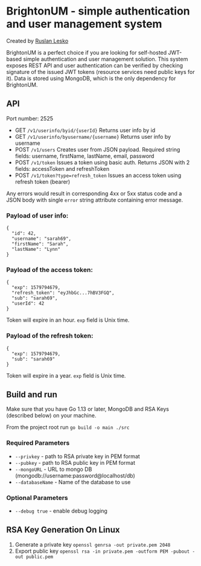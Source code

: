 # BrightonUM - simple authentication and user management system
Created by [Ruslan Lesko](https://leskor.com)

BrightonUM is a perfect choice if you are looking for self-hosted JWT-based simple authentication and user management solution. This system exposes REST API and user authentication can be verified by checking signature of the issued JWT tokens (resource services need public keys for it). Data is stored using MongoDB, which is the only dependency for BrightonUM.

## API
Port number: 2525

* GET `/v1/userinfo/byid/{userId}` Returns user info by id
* GET `/v1/userinfo/byusername/{username}` Returns user info by username
* POST `/v1/users` Creates user from JSON payload. Required string fields: username, firstName, lastName, email, password
* POST `/v1/token` Issues a token using basic auth. Returns JSON with 2 fields: accessToken and refreshToken
* POST `/v1/token?type=refresh_token` Issues an access token using refresh token (bearer)

Any errors would result in corresponding 4xx or 5xx status code and a JSON body with single `error` string attribute containing error message.

### Payload of user info:
```
{
  "id": 42,
  "username": "sarah69",
  "firstName": "Sarah",
  "lastName": "Lynn"
}
```

### Payload of the access token:
```
{
  "exp": 1579794679,
  "refresh_token": "eyJhbGc...7hBV3FGQ",
  "sub": "sarah69",
  "userId": 42
}
```
Token will expire in an hour. `exp` field is Unix time.
### Payload of the refresh token:
```
{
  "exp": 1579794679,
  "sub": "sarah69"
}
```
Token will expire in a year. `exp` field is Unix time.

## Build and run

Make sure that you have Go 1.13 or later, MongoDB and RSA Keys (described below) on your machine.

From the project root run
`go build -o main ./src`

### Required Parameters

* `--privkey` - path to RSA private key in PEM format
* `--pubkey` - path to RSA public key in PEM format
* `--mongoURL` - URL to mongo DB (mongodb://username:password@localhost/db)
* `--databaseName` - Name of the database to use

### Optional Parameters
* `--debug true` - enable debug logging

## RSA Key Generation On Linux

1. Generate a private key `openssl genrsa -out private.pem 2048`
2. Export public key `openssl rsa -in private.pem -outform PEM -pubout -out public.pem`